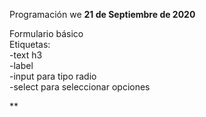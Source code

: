 Programación we
**21 de Septiembre de 2020**

Formulario básico
<br>
Etiquetas: 
<br>
-text h3<br>
-label<br>
-input para tipo radio<br>
-select para seleccionar opciones<br>


**






